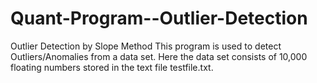 # Quant-Program--Outlier-Detection
Outlier Detection by Slope Method
This program is used to detect Outliers/Anomalies from a data set.
Here the data set consists of 10,000 floating numbers stored in the text file testfile.txt.
